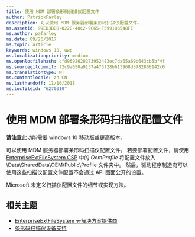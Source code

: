 ```yaml
---
title: 使用 MDM 部署条形码扫描仪配置文件
author: PatrickFarley
description: 可以使用 MDM 服务器部署条形码扫描仪配置文件。
ms.assetid: 99ED3BD8-022C-40C2-9C65-F599186548FE
ms.author: pafarley
ms.date: 09/26/2017
ms.topic: article
keywords: windows 10, uwp
ms.localizationpriority: medium
ms.openlocfilehash: cfd9692620273952483ec7da65a69b643cb5bf4f
ms.sourcegitcommit: f2c9a050a9137a473f28b613968d5782866142c6
ms.translationtype: MT
ms.contentlocale: zh-CN
ms.lasthandoff: 11/10/2018
ms.locfileid: "6270310"
---
```

# <a name="deploy-barcode-scanner-profiles-with-mdm"></a>使用 MDM 部署条形码扫描仪配置文件

**请注意**此功能需要 windows 10 移动版或更高版本。

可以使用 MDM 服务器部署条形码扫描仪配置文件。 若要部署配置文件，请使用 [EnterpriseExtFileSystem CSP](https://msdn.microsoft.com/library/windows/hardware/mt157025) 中的 *OemProfile* 将配置文件放入 \\Data\\SharedData\\OEM\\Public\\Profile 文件夹中。 然后，驱动程序制造商可以使用这些扫描仪配置文件配置不会通过 API 图面公开的设置。

Microsoft 未定义扫描仪配置文件的细节或实现方法。

## <a name="related-topics"></a>相关主题
- [EnterpriseExtFileSystem 云解决方案提供商](https://msdn.microsoft.com/library/windows/hardware/mt157025)
- [条形码扫描仪设备支持](https://docs.microsoft.com/en-us/windows/uwp/devices-sensors/pos-device-support#barcode-scanner)